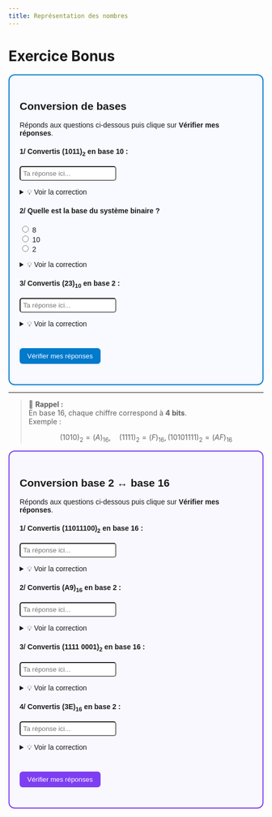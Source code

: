 ```yaml
---
title: Représentation des nombres
---
```


<link rel="stylesheet" href="../assets/style.css" />
<script src="https://cdn.jsdelivr.net/npm/mathjax@3/es5/tex-mml-chtml.js"></script>

# Exercice Bonus

<div id="quiz" style="border: 2px solid #007acc; padding: 20px; border-radius: 12px; background: #f8faff; font-family: sans-serif;">
  <h2>Conversion de bases</h2>
  <p>Réponds aux questions ci-dessous puis clique sur <strong>Vérifier mes réponses</strong>.</p>

  <!-- Question 1 -->
  <div style="margin-top: 15px;">
    <h4>1/ Convertis <strong>(1011)<sub>2</sub></strong> en base 10 :</h4>
    <input type="text" id="q1" placeholder="Ta réponse ici..." style="padding: 5px; border-radius: 5px;">
    <p id="f1" style="margin-top: 5px;"></p>
    <details style="margin-top: 5px;">
      <summary>💡 Voir la correction</summary>
      <p>(1011)<sub>2</sub> = 1×2³ + 0×2² + 1×2¹ + 1×2⁰ = <strong>11</strong></p>
    </details>
  </div>

  <!-- Question 2 -->
  <div style="margin-top: 20px;">
    <h4>2/ Quelle est la base du système binaire ?</h4>
    <label><input type="radio" name="q2" value="8"> 8</label><br>
    <label><input type="radio" name="q2" value="10"> 10</label><br>
    <label><input type="radio" name="q2" value="2"> 2</label><br>
    <p id="f2" style="margin-top: 5px;"></p>
    <details style="margin-top: 5px;">
      <summary>💡 Voir la correction</summary>
      <p>Le système binaire est basé sur la base <strong>2</strong> (chiffres possibles : 0 et 1).</p>
    </details>
  </div>

  <!-- Question 3 -->
  <div style="margin-top: 20px;">
    <h4>3/ Convertis <strong>(23)<sub>10</sub></strong> en base 2 :</h4>
    <input type="text" id="q3" placeholder="Ta réponse ici..." style="padding: 5px; border-radius: 5px;">
    <p id="f3" style="margin-top: 5px;"></p>
    <details style="margin-top: 5px;">
      <summary>💡 Voir la correction</summary>
      <p>(23)<sub>10</sub> = <strong>10111</strong><sub>2</sub></p>
    </details>
  </div>

  <!-- Bouton de validation -->
  <button onclick="verifierQuiz()" 
          style="margin-top: 25px; background-color: #007acc; color: white; border: none; border-radius: 6px; padding: 8px 15px; cursor: pointer;">
    Vérifier mes réponses
  </button>

  <h3 id="score" style="margin-top: 20px;"></h3>
</div>

<script>
function verifierQuiz() {
  let score = 0;

  // Question 1
  const q1 = document.getElementById("q1").value.trim();
  const f1 = document.getElementById("f1");
  if (q1 === "11") {
    f1.textContent = "✅ Bonne réponse !";
    f1.style.color = "green";
    score++;
  } else {
    f1.textContent = "❌ Mauvaise réponse.";
    f1.style.color = "red";
  }

  // Question 2
  const q2 = document.querySelector('input[name="q2"]:checked');
  const f2 = document.getElementById("f2");
  if (q2 && q2.value === "2") {
    f2.textContent = "✅ Bonne réponse !";
    f2.style.color = "green";
    score++;
  } else {
    f2.textContent = "❌ Mauvaise réponse.";
    f2.style.color = "red";
  }

  // Question 3
  const q3 = document.getElementById("q3").value.trim();
  const f3 = document.getElementById("f3");
  if (q3 === "10111") {
    f3.textContent = "✅ Bonne réponse !";
    f3.style.color = "green";
    score++;
  } else {
    f3.textContent = "❌ Mauvaise réponse.";
    f3.style.color = "red";
  }

  // Score final
  const scoreText = document.getElementById("score");
  scoreText.innerHTML = `🎯 Ton score : <strong>${score}/3</strong>`;
}
</script>


---
>
> 🔎 **Rappel :**  
> En base 16, chaque chiffre correspond à **4 bits**.  
> Exemple :  
> 
> $$(1010)_2 = (A)_{16}, \quad (1111)_2 = (F)_{16}, (1010 1111)_2 = (AF)_{16}$$
> 


<div id="quiz" style="border: 2px solid #7e3ff2; padding: 20px; border-radius: 12px; background: #faf8ff; font-family: sans-serif;">
  <h2> Conversion base 2 ↔ base 16</h2>
  <p>Réponds aux questions ci-dessous puis clique sur <strong>Vérifier mes réponses</strong>.</p>

  <!-- Question 1 -->
  <div style="margin-top: 15px;">
    <h4>1/ Convertis <strong>(11011100)<sub>2</sub></strong> en base 16 :</h4>
    <input type="text" id="q1" placeholder="Ta réponse ici..." style="padding: 5px; border-radius: 5px;">
    <p id="f1" style="margin-top: 5px;"></p>
    <details style="margin-top: 5px;">
      <summary>💡 Voir la correction</summary>
      <p>
        (1101 1100)<sub>2</sub> = D C en base 16.  
        En regroupant 4 bits : 1101 = D et 1100 = C → <strong>(DC)<sub>16</sub></strong>
      </p>
    </details>
  </div>

  <!-- Question 2 -->
  <div style="margin-top: 20px;">
    <h4>2/ Convertis <strong>(A9)<sub>16</sub></strong> en base 2 :</h4>
    <input type="text" id="q2" placeholder="Ta réponse ici..." style="padding: 5px; border-radius: 5px;">
    <p id="f2" style="margin-top: 5px;"></p>
    <details style="margin-top: 5px;">
      <summary>💡 Voir la correction</summary>
      <p>
        A = 10 → 1010, 9 = 1001  
        Donc (A9)<sub>16</sub> = <strong>10101001<sub>2</sub></strong>
      </p>
    </details>
  </div>

  <!-- Question 3 -->
  <div style="margin-top: 20px;">
    <h4>3/ Convertis <strong>(1111 0001)<sub>2</sub></strong> en base 16 :</h4>
    <input type="text" id="q3" placeholder="Ta réponse ici..." style="padding: 5px; border-radius: 5px;">
    <p id="f3" style="margin-top: 5px;"></p>
    <details style="margin-top: 5px;">
      <summary>💡 Voir la correction</summary>
      <p>
        (1111)(0001) → F 1  
        Donc (1111 0001)<sub>2</sub> = <strong>(F1)<sub>16</sub></strong>
      </p>
    </details>
  </div>

  <!-- Question 4 -->
  <div style="margin-top: 20px;">
    <h4>4/ Convertis <strong>(3E)<sub>16</sub></strong> en base 2 :</h4>
    <input type="text" id="q4" placeholder="Ta réponse ici..." style="padding: 5px; border-radius: 5px;">
    <p id="f4" style="margin-top: 5px;"></p>
    <details style="margin-top: 5px;">
      <summary>💡 Voir la correction</summary>
      <p>
        3 = 0011 et E = 1110  
        Donc (3E)<sub>16</sub> = <strong>00111110<sub>2</sub></strong>
      </p>
    </details>
  </div>

  <!-- Validation -->
  <button onclick="verifierQuiz()" 
          style="margin-top: 25px; background-color: #7e3ff2; color: white; border: none; border-radius: 6px; padding: 8px 15px; cursor: pointer;">
    Vérifier mes réponses
  </button>

  <h3 id="score" style="margin-top: 20px;"></h3>
</div>

<script>
function verifierQuiz() {
  let score = 0;

  // Question 1
  const q1 = document.getElementById("q1").value.trim().toUpperCase();
  const f1 = document.getElementById("f1");
  if (q1 === "DC") {
    f1.textContent = "✅ Bonne réponse !";
    f1.style.color = "green";
    score++;
  } else {
    f1.textContent = "❌ Mauvaise réponse (attendu : DC).";
    f1.style.color = "red";
  }

  // Question 2
  const q2 = document.getElementById("q2").value.trim();
  const f2 = document.getElementById("f2");
  if (q2 === "10101001") {
    f2.textContent = "✅ Bonne réponse !";
    f2.style.color = "green";
    score++;
  } else {
    f2.textContent = "❌ Mauvaise réponse (attendu : 10101001).";
    f2.style.color = "red";
  }

  // Question 3
  const q3 = document.getElementById("q3").value.trim().toUpperCase();
  const f3 = document.getElementById("f3");
  if (q3 === "F1") {
    f3.textContent = "✅ Bonne réponse !";
    f3.style.color = "green";
    score++;
  } else {
    f3.textContent = "❌ Mauvaise réponse (attendu : F1).";
    f3.style.color = "red";
  }

  // Question 4
  const q4 = document.getElementById("q4").value.trim();
  const f4 = document.getElementById("f4");
  if (q4 === "00111110") {
    f4.textContent = "✅ Bonne réponse !";
    f4.style.color = "green";
    score++;
  } else {
    f4.textContent = "❌ Mauvaise réponse (attendu : 00111110).";
    f4.style.color = "red";
  }

  // Score final
  const scoreText = document.getElementById("score");
  scoreText.innerHTML = `🎯 Ton score : <strong>${score}/4</strong>`;
}
</script>
